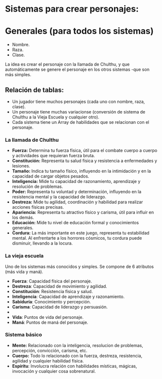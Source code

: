 # Sistemas para crear personajes:

# Generales (para todos los sistemas)
- Nombre.
- Raza.
- Clase.

La idea es crear el personaje con la llamada de Chulthu, y que automáticamente se genere el personaje en los otros sistemas -que son más simples.

## Relación de tablas:

- Un jugador tiene muchos personajes (cada uno con nombre, raza, clase).
- Un personaje tiene muchas variacionse (conversión de sistema de Chulthu a la Vieja Escuela y cualquier otro).
- Cada sistema tiene un Array de habilidades que se relacionan con el personaje. 


### La llamada de Chulthu

- **Fuerza:** Determina tu fuerza física, útil para el combate cuerpo a cuerpo y actividades que requieran fuerza bruta.
- **Constitución:** Representa tu salud física y resistencia a enfermedades y lesiones.
- **Tamaño:** Indica tu tamaño físico, influyendo en la intimidación y en la capacidad de cargar objetos pesados.
- **Inteligencia:** Mide tu capacidad de razonamiento, aprendizaje y resolución de problemas.
- **Poder:** Representa tu voluntad y determinación, influyendo en la resistencia mental y la capacidad de liderazgo.
- **Destreza:** Mide tu agilidad, coordinación y habilidad para realizar acciones físicas precisas.
- **Apariencia:** Representa tu atractivo físico y carisma, útil para influir en los demás.
- **Educación:** Mide tu nivel de educación formal y conocimientos generales.
- **Cordura:** La más importante en este juego, representa tu estabilidad mental. Al enfrentarte a los horrores cósmicos, tu cordura puede disminuir, llevando a la locura.


### La vieja escuela

Uno de los sistemas más conocidos y simples. Se compone de 6 atributos (más vida y maná).

- **Fuerza**: Capacidad física del personaje.
- **Destreza**: Capacidad de movimiento y agilidad.
- **Constitución**: Resistencia física y salud.
- **Inteligencia**: Capacidad de aprendizaje y razonamiento.
- **Sabiduría**: Conocimiento y percepción.
- **Carisma**: Capacidad de liderazgo y persuasión.
- 
- **Vida**: Puntos de vida del personaje.
- **Maná**: Puntos de maná del personaje.

### Sistema básico

- **Mente:** Relacionado con la inteligencia, resolucion de problemas, percepción, convicción, carisma, etc.
- **Cuerpo:** Todo lo relacionado con la fuerza, destreza, resistencia, agilidad y cualquier habilidad física.
- **Espíritu**: Involucra relación con habilidades místicas, mágicas, invocación y cualquier cosa sobrenatural.